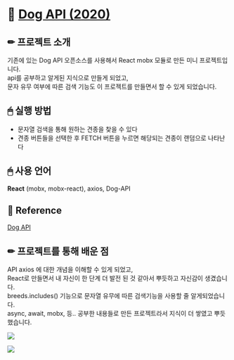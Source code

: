 # 📌 [Dog API (2020)](https://hyerimyang.github.io/dog-api-fetch/)


## ✏ 프로젝트 소개
기존에 있는 Dog API 오픈소스를 사용해서 React mobx 모듈로 만든 미니 프로젝트입니다.  
api를 공부하고 알게된 지식으로 만들게 되었고,  
문자 유무 여부에 따른 검색 기능도 이 프로젝트를 만들면서 할 수 있게 되었습니다.  

## 🖱 실행 방법
* 문자열 검색을 통해 원하는 견종을 찾을 수 있다
* 견종 버튼들을 선택한 후 FETCH 버튼을 누르면 해당되는 견종이 랜덤으로 나타난다

## 🖱 사용 언어
**React** (mobx, mobx-react), axios, Dog-API

## 📎 Reference
[Dog API](https://dog.ceo/dog-api/)

## ✏ 프로젝트를 통해 배운 점
API axios 에 대한 개념을 이해할 수 있게 되었고,  
React로 만들면서 내 자신이 한 단계 더 발전 된 것 같아서 뿌듯하고 자신감이 생겼습니다.    
breeds.includes() 기능으로 문자열 유무에 따른 검색기능을 사용할 줄 알게되었습니다.  
async, await, mobx, 등.. 공부한 내용들로 만든 프로젝트라서 지식이 더 쌓였고 뿌듯했습니다.


![](https://images.velog.io/images/hyerimiya/post/a0959da4-02ae-499b-9eb5-1cca485787eb/1.png)

![](https://images.velog.io/images/hyerimiya/post/433e9914-1d27-4126-894a-bc6487178dd0/2.png)
